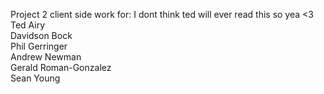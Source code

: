 Project 2 client side work for:
I dont think ted will ever read this so yea <3
Ted Airy<br>
Davidson Bock<br>
Phil Gerringer<br>
Andrew Newman<br>
Gerald Roman-Gonzalez<br>
Sean Young<br>
